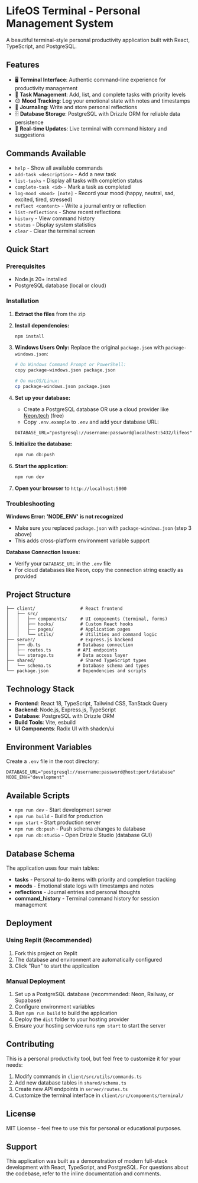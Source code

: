 # LifeOS Terminal - Personal Management System

A beautiful terminal-style personal productivity application built with React, TypeScript, and PostgreSQL.

## Features

- 🖥️ **Terminal Interface**: Authentic command-line experience for productivity management
- 📝 **Task Management**: Add, list, and complete tasks with priority levels
- 😊 **Mood Tracking**: Log your emotional state with notes and timestamps
- 💭 **Journaling**: Write and store personal reflections
- 🗄️ **Database Storage**: PostgreSQL with Drizzle ORM for reliable data persistence
- 🔄 **Real-time Updates**: Live terminal with command history and suggestions

## Commands Available

- `help` - Show all available commands
- `add-task <description>` - Add a new task
- `list-tasks` - Display all tasks with completion status
- `complete-task <id>` - Mark a task as completed
- `log-mood <mood> [note]` - Record your mood (happy, neutral, sad, excited, tired, stressed)
- `reflect <content>` - Write a journal entry or reflection
- `list-reflections` - Show recent reflections
- `history` - View command history
- `status` - Display system statistics
- `clear` - Clear the terminal screen

## Quick Start

### Prerequisites

- Node.js 20+ installed
- PostgreSQL database (local or cloud)

### Installation

1. **Extract the files** from the zip
2. **Install dependencies:**
   ```bash
   npm install
   ```

3. **Windows Users Only:**
   Replace the original `package.json` with `package-windows.json`:
   ```bash
   # On Windows Command Prompt or PowerShell:
   copy package-windows.json package.json
   ```
   ```bash
   # On macOS/Linux:
   cp package-windows.json package.json
   ```

4. **Set up your database:**
   - Create a PostgreSQL database OR use a cloud provider like [Neon.tech](https://neon.tech) (free)
   - Copy `.env.example` to `.env` and add your database URL:
   ```
   DATABASE_URL="postgresql://username:password@localhost:5432/lifeos"
   ```

5. **Initialize the database:**
   ```bash
   npm run db:push
   ```

6. **Start the application:**
   ```bash
   npm run dev
   ```

7. **Open your browser** to `http://localhost:5000`

### Troubleshooting

**Windows Error: 'NODE_ENV' is not recognized**
- Make sure you replaced `package.json` with `package-windows.json` (step 3 above)
- This adds cross-platform environment variable support

**Database Connection Issues:**
- Verify your `DATABASE_URL` in the `.env` file
- For cloud databases like Neon, copy the connection string exactly as provided

## Project Structure

```
├── client/                 # React frontend
│   ├── src/
│   │   ├── components/     # UI components (terminal, forms)
│   │   ├── hooks/          # Custom React hooks
│   │   ├── pages/          # Application pages
│   │   └── utils/          # Utilities and command logic
├── server/                 # Express.js backend
│   ├── db.ts              # Database connection
│   ├── routes.ts          # API endpoints
│   └── storage.ts         # Data access layer
├── shared/                 # Shared TypeScript types
│   └── schema.ts          # Database schema and types
└── package.json           # Dependencies and scripts
```

## Technology Stack

- **Frontend**: React 18, TypeScript, Tailwind CSS, TanStack Query
- **Backend**: Node.js, Express.js, TypeScript
- **Database**: PostgreSQL with Drizzle ORM
- **Build Tools**: Vite, esbuild
- **UI Components**: Radix UI with shadcn/ui

## Environment Variables

Create a `.env` file in the root directory:

```env
DATABASE_URL="postgresql://username:password@host:port/database"
NODE_ENV="development"
```

## Available Scripts

- `npm run dev` - Start development server
- `npm run build` - Build for production
- `npm start` - Start production server
- `npm run db:push` - Push schema changes to database
- `npm run db:studio` - Open Drizzle Studio (database GUI)

## Database Schema

The application uses four main tables:

- **tasks** - Personal to-do items with priority and completion tracking
- **moods** - Emotional state logs with timestamps and notes
- **reflections** - Journal entries and personal thoughts
- **command_history** - Terminal command history for session management

## Deployment

### Using Replit (Recommended)
1. Fork this project on Replit
2. The database and environment are automatically configured
3. Click "Run" to start the application

### Manual Deployment
1. Set up a PostgreSQL database (recommended: Neon, Railway, or Supabase)
2. Configure environment variables
3. Run `npm run build` to build the application
4. Deploy the `dist` folder to your hosting provider
5. Ensure your hosting service runs `npm start` to start the server

## Contributing

This is a personal productivity tool, but feel free to customize it for your needs:

1. Modify commands in `client/src/utils/commands.ts`
2. Add new database tables in `shared/schema.ts`
3. Create new API endpoints in `server/routes.ts`
4. Customize the terminal interface in `client/src/components/terminal/`

## License

MIT License - feel free to use this for personal or educational purposes.

## Support

This application was built as a demonstration of modern full-stack development with React, TypeScript, and PostgreSQL. For questions about the codebase, refer to the inline documentation and comments.